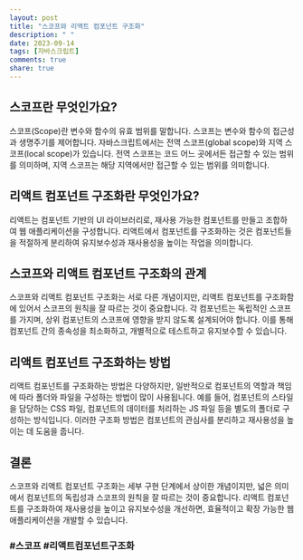 ```yaml
---
layout: post
title: "스코프와 리액트 컴포넌트 구조화"
description: " "
date: 2023-09-14
tags: [자바스크립트]
comments: true
share: true
---
```


## 스코프란 무엇인가요?
스코프(Scope)란 변수와 함수의 유효 범위를 말합니다. 스코프는 변수와 함수의 접근성과 생명주기를 제어합니다. 자바스크립트에서는 전역 스코프(global scope)와 지역 스코프(local scope)가 있습니다. 전역 스코프는 코드 어느 곳에서든 접근할 수 있는 범위를 의미하며, 지역 스코프는 해당 지역에서만 접근할 수 있는 범위를 의미합니다.

## 리액트 컴포넌트 구조화란 무엇인가요?
리액트는 컴포넌트 기반의 UI 라이브러리로, 재사용 가능한 컴포넌트를 만들고 조합하여 웹 애플리케이션을 구성합니다. 리액트에서 컴포넌트를 구조화하는 것은 컴포넌트들을 적절하게 분리하여 유지보수성과 재사용성을 높이는 작업을 의미합니다.

## 스코프와 리액트 컴포넌트 구조화의 관계
스코프와 리액트 컴포넌트 구조화는 서로 다른 개념이지만, 리액트 컴포넌트를 구조화함에 있어서 스코프의 원칙을 잘 따르는 것이 중요합니다. 각 컴포넌트는 독립적인 스코프를 가지며, 상위 컴포넌트의 스코프에 영향을 받지 않도록 설계되어야 합니다. 이를 통해 컴포넌트 간의 종속성을 최소화하고, 개별적으로 테스트하고 유지보수할 수 있습니다.

## 리액트 컴포넌트 구조화하는 방법
리액트 컴포넌트를 구조화하는 방법은 다양하지만, 일반적으로 컴포넌트의 역할과 책임에 따라 폴더와 파일을 구성하는 방법이 많이 사용됩니다. 예를 들어, 컴포넌트의 스타일을 담당하는 CSS 파일, 컴포넌트의 데이터를 처리하는 JS 파일 등을 별도의 폴더로 구성하는 방식입니다. 이러한 구조화 방법은 컴포넌트의 관심사를 분리하고 재사용성을 높이는 데 도움을 줍니다.

## 결론
스코프와 리액트 컴포넌트 구조화는 세부 구현 단계에서 상이한 개념이지만, 넓은 의미에서 컴포넌트의 독립성과 스코프의 원칙을 잘 따르는 것이 중요합니다. 리액트 컴포넌트를 구조화하여 재사용성을 높이고 유지보수성을 개선하면, 효율적이고 확장 가능한 웹 애플리케이션을 개발할 수 있습니다.

### #스코프 #리액트컴포넌트구조화